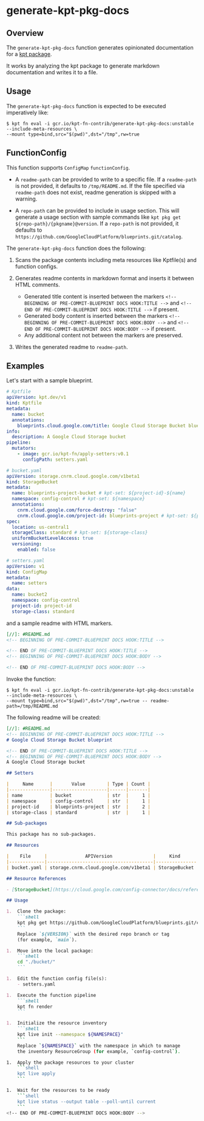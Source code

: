 # generate-kpt-pkg-docs

## Overview

<!--mdtogo:Short-->

The `generate-kpt-pkg-docs` function generates opinionated documentation for a [kpt package](https://kpt.dev/book/02-concepts/01-packages).

It works by analyzing the kpt package to generate markdown documentation and writes it to a file.

<!--mdtogo-->

<!--mdtogo:Long-->

## Usage

The `generate-kpt-pkg-docs` function is expected to be executed imperatively like:

```shell
$ kpt fn eval -i gcr.io/kpt-fn-contrib/generate-kpt-pkg-docs:unstable --include-meta-resources \
--mount type=bind,src="$(pwd)",dst="/tmp",rw=true
```

## FunctionConfig

This function supports `ConfigMap` `functionConfig`.

- A `readme-path` can be provided to write to a specific file. If a `readme-path` is not provided, it defaults to `/tmp/README.md`. If the file specified via `readme-path` does not exist, readme generation is skipped with a warning.

- A `repo-path` can be provided to include in usage section. This will generate a usage section with sample commands like `kpt pkg get ${repo-path}/{pkgname}@version`. If a `repo-path` is not provided, it defaults to `https://github.com/GoogleCloudPlatform/blueprints.git/catalog`.

The `generate-kpt-pkg-docs` function does the following:

1. Scans the package contents including meta resources like Kptfile(s) and function configs.
1. Generates readme contents in markdown format and inserts it between HTML comments.

    - Generated title content is inserted between the markers `<!-- BEGINNING OF PRE-COMMIT-BLUEPRINT DOCS HOOK:TITLE -->` and `<!-- END OF PRE-COMMIT-BLUEPRINT DOCS HOOK:TITLE -->` if present.
    - Generated body content is inserted between the markers `<!-- BEGINNING OF PRE-COMMIT-BLUEPRINT DOCS HOOK:BODY -->` and `<!-- END OF PRE-COMMIT-BLUEPRINT DOCS HOOK:BODY -->` if present.
    - Any additional content not between the markers are preserved.

1. Writes the generated readme to `readme-path`.

<!--mdtogo-->

## Examples

<!--mdtogo:Examples-->

Let's start with a sample blueprint.

```yaml
# Kptfile
apiVersion: kpt.dev/v1
kind: Kptfile
metadata:
  name: bucket
  annotations:
    blueprints.cloud.google.com/title: Google Cloud Storage Bucket blueprint
info:
  description: A Google Cloud Storage bucket
pipeline:
  mutators:
    - image: gcr.io/kpt-fn/apply-setters:v0.1
      configPath: setters.yaml
```

```yaml
# bucket.yaml
apiVersion: storage.cnrm.cloud.google.com/v1beta1
kind: StorageBucket
metadata:
  name: blueprints-project-bucket # kpt-set: ${project-id}-${name}
  namespace: config-control # kpt-set: ${namespace}
  annotations:
    cnrm.cloud.google.com/force-destroy: "false"
    cnrm.cloud.google.com/project-id: blueprints-project # kpt-set: ${project-id}
spec:
  location: us-central1
  storageClass: standard # kpt-set: ${storage-class}
  uniformBucketLevelAccess: true
  versioning:
    enabled: false
```

```yaml
# setters.yaml
apiVersion: v1
kind: ConfigMap
metadata:
  name: setters
data:
  name: bucket2
  namespace: config-control
  project-id: project-id
  storage-class: standard
```

and a sample readme with HTML markers.

```markdown
[//]: #README.md
<!-- BEGINNING OF PRE-COMMIT-BLUEPRINT DOCS HOOK:TITLE -->

<!-- END OF PRE-COMMIT-BLUEPRINT DOCS HOOK:TITLE -->
<!-- BEGINNING OF PRE-COMMIT-BLUEPRINT DOCS HOOK:BODY -->

<!-- END OF PRE-COMMIT-BLUEPRINT DOCS HOOK:BODY -->
```

Invoke the function:

```shell
$ kpt fn eval -i gcr.io/kpt-fn-contrib/generate-kpt-pkg-docs:unstable --include-meta-resources \
--mount type=bind,src="$(pwd)",dst="/tmp",rw=true -- readme-path=/tmp/README.md
```

The following readme will be created:

```markdown
[//]: #README.md
<!-- BEGINNING OF PRE-COMMIT-BLUEPRINT DOCS HOOK:TITLE -->
# Google Cloud Storage Bucket blueprint

<!-- END OF PRE-COMMIT-BLUEPRINT DOCS HOOK:TITLE -->
<!-- BEGINNING OF PRE-COMMIT-BLUEPRINT DOCS HOOK:BODY -->
A Google Cloud Storage bucket

## Setters

|     Name      |       Value        | Type | Count |
|---------------|--------------------|------|-------|
| name          | bucket             | str  |     1 |
| namespace     | config-control     | str  |     1 |
| project-id    | blueprints-project | str  |     2 |
| storage-class | standard           | str  |     1 |

## Sub-packages

This package has no sub-packages.

## Resources

|    File     |              APIVersion               |     Kind      |           Name            |   Namespace    |
|-------------|---------------------------------------|---------------|---------------------------|----------------|
| bucket.yaml | storage.cnrm.cloud.google.com/v1beta1 | StorageBucket | blueprints-project-bucket | config-control |

## Resource References

- [StorageBucket](https://cloud.google.com/config-connector/docs/reference/resource-docs/storage/storagebucket)

## Usage

1.  Clone the package:
    ```shell
    kpt pkg get https://github.com/GoogleCloudPlatform/blueprints.git/catalog/bucket@${VERSION}
    ```
    Replace `${VERSION}` with the desired repo branch or tag
    (for example, `main`).

1.  Move into the local package:
    ```shell
    cd "./bucket/"
    ```

1.  Edit the function config file(s):
    - setters.yaml

1.  Execute the function pipeline
    ```shell
    kpt fn render
    ```

1.  Initialize the resource inventory
    ```shell
    kpt live init --namespace ${NAMESPACE}"
    ```
    Replace `${NAMESPACE}` with the namespace in which to manage
    the inventory ResourceGroup (for example, `config-control`).

1.  Apply the package resources to your cluster
    ```shell
    kpt live apply
    ```

1.  Wait for the resources to be ready
    ```shell
    kpt live status --output table --poll-until current
    ```
<!-- END OF PRE-COMMIT-BLUEPRINT DOCS HOOK:BODY -->
```
<!--mdtogo-->
